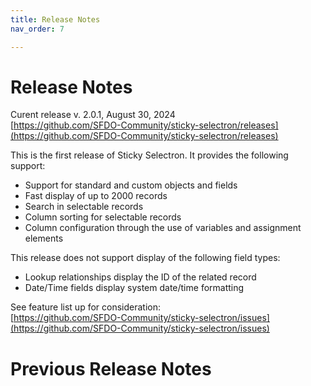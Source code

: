 ```yaml
---
title: Release Notes
nav_order: 7

---
```


# Release Notes

Curent release v. 2.0.1, August 30, 2024  
[https://github.com/SFDO-Community/sticky-selectron/releases](https://github.com/SFDO-Community/sticky-selectron/releases)

This is the first release of Sticky Selectron. 
It provides the following support:

- Support for standard and custom objects and fields
- Fast display of up to 2000 records
- Search in selectable records
- Column sorting for selectable records
- Column configuration through the use of variables and assignment elements


This release does not support display of the following field types:
- Lookup relationships display the ID of the related record
- Date/Time fields display system date/time formatting

See feature list up for consideration:  
[https://github.com/SFDO-Community/sticky-selectron/issues](https://github.com/SFDO-Community/sticky-selectron/issues)

# Previous Release Notes


